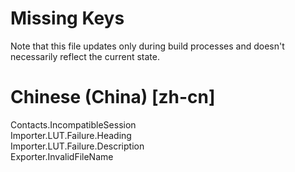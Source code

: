# Missing Keys
Note that this file updates only during build processes and doesn't necessarily reflect the current state.

# Chinese (China) [zh-cn]
Contacts.IncompatibleSession  
Importer.LUT.Failure.Heading  
Importer.LUT.Failure.Description  
Exporter.InvalidFileName  

